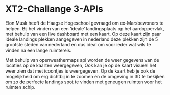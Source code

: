 # XT2-Challange 3-APIs
Elon Musk heeft de Haagse Hogeschool gevraagd om ex-Marsbewoners te helpen. Bij het vinden van een ‘ideale’ landingsplaats op het aardoppervlak, met behulp van een live dashboard met een kaart. Op deze kaart zijn paar ideale landings plekken aangegeven in nederland deze plekken zijn de 5 grootste steden van nederland en dus ideal om voor ieder wat wils te vinden na een lange ruimtereis.

Met behulp van openweathermaps api worden de weer gegevens van de locaties op de kaarten weergegeven, Ook kan je op de kaart visueel het weer zien dat met icoontjes is weergegeven. Op de kaart heb je ook de mogelijkheid om erg dichtbij in te zoomen en de omgeving in 3D te bekijken om zo de perfecte landings spot te vinden met geneugen ruimten voor het ruimten schip.
